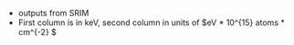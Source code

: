 - outputs from SRIM
- First column is in keV, second column in units of   $eV * 10^{15} atoms * cm^{-2} $